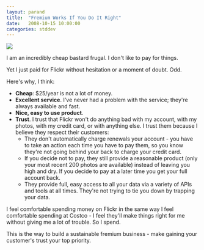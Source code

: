 ```yaml
---
layout: parand
title:  "Fremium Works If You Do It Right"
date:   2008-10-15 10:00:00
categories: stddev
---
```

![](/web/20101222040847im_/http://l.yimg.com/g/images/flickr_logo_gamma.gif.v59899.14)

I am an incredibly cheap bastard frugal. I don't like to pay for things.

Yet I just paid for Flickr without hesitation or a moment of doubt. Odd.

Here's why, I think:

  * **Cheap**: $25/year is not a lot of money.
  * **Excellent service**. I've never had a problem with the service; they're always available and fast.
  * **Nice, easy to use product**.
  * **Trust**. I trust that Flickr won't do anything bad with my account, with my photos, with my credit card, or with anything else. I trust them because I believe they respect their customers: 
    * They don't automatically charge renewals your account - you have to take an action each time you have to pay them, so you know they're not going behind your back to charge your credit card.
    * If you decide not to pay, they still provide a reasonable product \(only your most recent 200 photos are available\) instead of leaving you high and dry. If you decide to pay at a later time you get your full account back.
    * They provide full, easy access to all your data via a variety of APIs and tools at all times. They're not trying to tie you down by trapping your data.

I feel comfortable spending money on Flickr in the same way I feel comfortable spending at Costco - I feel they'll make things right for me without giving me a lot of trouble. So I spend.

This is the way to build a sustainable fremium business - make gaining your customer's trust your top priority.
